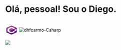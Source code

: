 # Olá, pessoal! Sou o Diego.

<div style="display: inline_block"><br>
  <img align="center" alt="dhfcarmo-Csharp" height="30" width="40" src="https://raw.githubusercontent.com/devicons/devicon/master/icons/csharp/csharp-original.svg">
  <img align="center" alt="dhfcarmo-Csharp" height="30" width="40" src="https://cdn.jsdelivr.net/gh/devicons/devicon@v2.15.1/devicon.min.css">
  
  
  
</div>


<div style="display: inline_block"><br>
  <a href="https://www.linkedin.com/in/diegohfcarmo" target="_blank"><img src="https://img.shields.io/badge/-LinkedIn-%230077B5?style=for-the-badge&logo=linkedin&logoColor=white" target="_blank"></a> 
</div>

